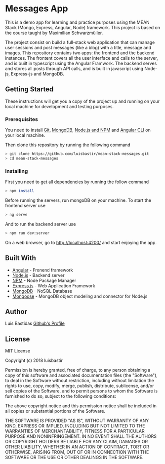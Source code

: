 # Messages App

This is a demo app for learning and practice purposes using the MEAN Stack (Mongo, Express, Angular, Node) framework. This project is based on the course taught by Maximilian Schwarzmüller.

The project consist on build a full-stack web application that can manage user sessions and post messages (like a blog) with a title, message and images. This repository contains two apps: the frontend and the backend instances. The frontent covers all the user interface and calls to the server, and is built in typescript using the Angular Framwork. The backend serves and stores all posts through API calls, and is built in javascript using Node-js, Express-js and MongoDB.

## Getting Started

These instructions will get you a copy of the project up and running on your local machine for development and testing purposes.

### Prerequisites

You need to install [Git](https://git-scm.com/book/en/v2/Getting-Started-Installing-Git), [MongoDB](https://www.mongodb.com/download-center?utm_source=manual&utm_campaign=download-mongodb-navbar-cta&utm_medium=docs#community), [Node.js and NPM](https://nodejs.org/es/download/) and [Angular CLI](https://cli.angular.io/) on your local machine.

Then clone this repository by running the following command

```bash
> git clone https://github.com/luisbastir/mean-stack-messages.git
> cd mean-stack-messages
```

### Installing

First you need to get all dependencies by running the follow command

```bash
> npm install
```

Before running the servers, run mongoDB on your machine.
To start the frontend server use

```bash
> ng serve
```

And to run the backend server use

```bash
> npm run dev:server
```

On a web browser, go to [http://localhost:4200/](http://localhost:4200/) and start enjoying the app.

## Built With

* [Angular](https://angular.io/) - Fronend framework
* [Node.js](https://nodejs.org/es/) - Backend server
* [NPM](https://nodejs.org/es/) - Node Package Manager
* [Express.js](https://expressjs.com/es/) - Web Application Framework
* [MongoDB](https://www.mongodb.com/) - NoSQL Database
* [Mongoose](https://mongoosejs.com/) - MongoDB object modeling and connector for Node.js

## Author

Luis Bastidas
[Github's Profile](https://github.com/luisbastir)

## License

MIT License

Copyright (c) 2018 luisbastir

Permission is hereby granted, free of charge, to any person obtaining a copy
of this software and associated documentation files (the "Software"), to deal
in the Software without restriction, including without limitation the rights
to use, copy, modify, merge, publish, distribute, sublicense, and/or sell
copies of the Software, and to permit persons to whom the Software is
furnished to do so, subject to the following conditions:

The above copyright notice and this permission notice shall be included in all
copies or substantial portions of the Software.

THE SOFTWARE IS PROVIDED "AS IS", WITHOUT WARRANTY OF ANY KIND, EXPRESS OR
IMPLIED, INCLUDING BUT NOT LIMITED TO THE WARRANTIES OF MERCHANTABILITY,
FITNESS FOR A PARTICULAR PURPOSE AND NONINFRINGEMENT. IN NO EVENT SHALL THE
AUTHORS OR COPYRIGHT HOLDERS BE LIABLE FOR ANY CLAIM, DAMAGES OR OTHER
LIABILITY, WHETHER IN AN ACTION OF CONTRACT, TORT OR OTHERWISE, ARISING FROM,
OUT OF OR IN CONNECTION WITH THE SOFTWARE OR THE USE OR OTHER DEALINGS IN THE
SOFTWARE.
